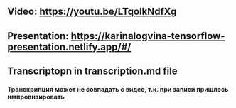 ## Video: https://youtu.be/LTqolkNdfXg
## Presentation: https://karinalogvina-tensorflow-presentation.netlify.app/#/
## Transcriptopn in transcription.md file
#### Транскрипция может не совпадать с видео, т.к. при записи пришлось импровизировать
